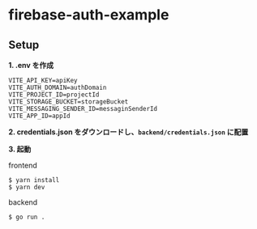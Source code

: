 # firebase-auth-example

## Setup

**1. .env を作成**

```
VITE_API_KEY=apiKey
VITE_AUTH_DOMAIN=authDomain
VITE_PROJECT_ID=projectId
VITE_STORAGE_BUCKET=storageBucket
VITE_MESSAGING_SENDER_ID=messaginSenderId
VITE_APP_ID=appId
```

**2. credentials.json をダウンロードし、`backend/credentials.json` に配置**

**3. 起動**

frontend

```shell
$ yarn install
$ yarn dev
```

backend

```shell
$ go run .
```

